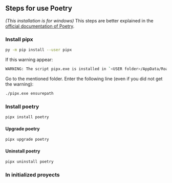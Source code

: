 
## Steps for use Poetry
*(This installation is for windows)*
This steps are better explained in the [official documentation of Poetry](https://python-poetry.org/docs/).
### Install pipx
```sh
py -m pip install --user pipx
```
If this warning appear:
```sh
WARNING: The script pipx.exe is installed in `<USER folder>/AppData/Roaming/Python/Python3x/Scripts` which is not on PATH
```
Go to the mentioned folder. Enter the following line (even if you did not get the warning):
```sh
./pipx.exe ensurepath
```
### Install poetry
```sh
pipx install poetry
```
#### Upgrade poetry
```sh
pipx upgrade poetry
```
#### Uninstall poetry
```sh
pipx uninstall poetry
```

### In initialized proyects
